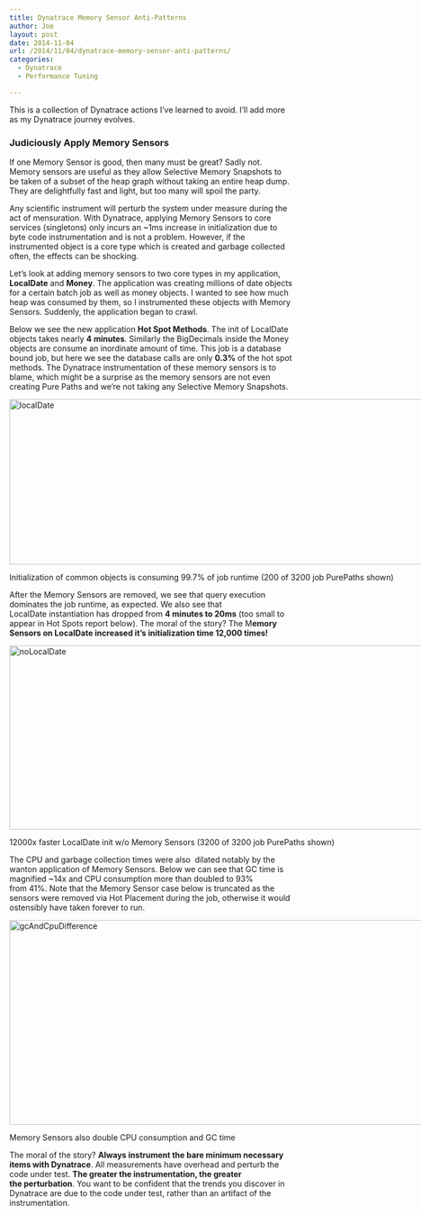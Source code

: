```yaml
---
title: Dynatrace Memory Sensor Anti-Patterns
author: Joe
layout: post
date: 2014-11-04
url: /2014/11/04/dynatrace-memory-sensor-anti-patterns/
categories:
  - Dynatrace
  - Performance Tuning

---
```

This is a collection of Dynatrace actions I&#8217;ve learned to avoid. I&#8217;ll add more as my Dynatrace journey evolves.

### Judiciously Apply Memory Sensors

If one Memory Sensor is good, then many must be great? Sadly not. Memory sensors are useful as they allow Selective Memory Snapshots to be taken of a subset of the heap graph without taking an entire heap dump. They are delightfully fast and light, but too many will spoil the party.

Any scientific instrument will perturb the system under measure during the act of mensuration. With Dynatrace, applying Memory Sensors to core services (singletons) only incurs an ~1ms increase in initialization due to byte code instrumentation and is not a problem. However, if the instrumented object is a core type which is created and garbage collected often, the effects can be shocking.

Let&#8217;s look at adding memory sensors to two core types in my application, **LocalDate** and **Money**. The application was creating millions of date objects for a certain batch job as well as money objects. I wanted to see how much heap was consumed by them, so I instrumented these objects with Memory Sensors. Suddenly, the application began to crawl.

Below we see the new application **Hot Spot Methods**. The init of LocalDate objects takes nearly **4 minutes**. Similarly the BigDecimals inside the Money objects are consume an inordinate amount of time. This job is a database bound job, but here we see the database calls are only **0.3%** of the hot spot methods. The Dynatrace instrumentation of these memory sensors is to blame, which might be a surprise as the memory sensors are not even creating Pure Paths and we&#8217;re not taking any Selective Memory Snapshots.

<div id="attachment_199" style="width: 885px" class="wp-caption aligncenter">
  <a href="https://lustforge.com/wp-content/uploads/2014/11/localDate.png"><img class="noframe wp-image-199 size-full" src="https://lustforge.com/wp-content/uploads/2014/11/localDate.png" alt="localDate" width="875" height="294" /></a>
  
  <p class="wp-caption-text">
    Initialization of common objects is consuming 99.7% of job runtime (200 of 3200 job PurePaths shown)
  </p>
</div>

After the Memory Sensors are removed, we see that query execution dominates the job runtime, as expected. We also see that LocalDate instantiation has dropped from **4 minutes to 20ms** (too small to appear in Hot Spots report below). The moral of the story? The M**emory Sensors on LocalDate increased it&#8217;s initialization time 12,000 times!**

<div id="attachment_200" style="width: 828px" class="wp-caption aligncenter">
  <a href="https://lustforge.com/wp-content/uploads/2014/11/noLocalDate.png"><img class="noframe wp-image-200 size-full" src="https://lustforge.com/wp-content/uploads/2014/11/noLocalDate.png" alt="noLocalDate" width="818" height="327" /></a>
  
  <p class="wp-caption-text">
    12000x faster LocalDate init w/o Memory Sensors (3200 of 3200 job PurePaths shown)
  </p>
</div>

The CPU and garbage collection times were also  dilated notably by the wanton application of Memory Sensors. Below we can see that GC time is magnified ~14x and CPU consumption more than doubled to 93% from 41%. Note that the Memory Sensor case below is truncated as the sensors were removed via Hot Placement during the job, otherwise it would ostensibly have taken forever to run.

<div id="attachment_201" style="width: 844px" class="wp-caption aligncenter">
  <a href="https://lustforge.com/wp-content/uploads/2014/11/gcAndCpuDifference.png"><img class="noframe wp-image-201 size-full" src="https://lustforge.com/wp-content/uploads/2014/11/gcAndCpuDifference.png" alt="gcAndCpuDifference" width="834" height="364" /></a>
  
  <p class="wp-caption-text">
    Memory Sensors also double CPU consumption and GC time
  </p>
</div>

The moral of the story? **Always instrument the bare minimum necessary items with Dynatrace**. All measurements have overhead and perturb the code under test. **The greater the instrumentation, the greater the perturbation**. You want to be confident that the trends you discover in Dynatrace are due to the code under test, rather than an artifact of the instrumentation.

&nbsp;

&nbsp;